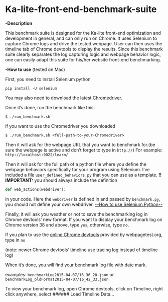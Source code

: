 # Ka-lite-front-end-benchmark-suite
**-Description**

This benchmark suite is designed for the Ka-lite front-end optimization and development in general, and can only run on Chrome. It uses Selenium to capture Chrome logs and drive the tested webpage. User can then uses the timeline tab of Chrome devtools to display the results. Since this benchmark suite clearly separates the log capturing logic and webpage behavior logic, one can easily adapt this suite for his/her website front-end benchmarking.

**-How to use** (tested on Mac)

First, you need to install Selenium python

```
pip install -U selenium
```
You may also need to download the latest [Chromedriver](https://sites.google.com/a/chromium.org/chromedriver/downloads).

Once it’s done, run the benchmark like this:
```
$ ./run_benchmark.sh
```
if you want to use the Chromedriver you downloaded
```
$ ./run_benchmark.sh <full-path-to-your-Chromedriver>
```
Then it will ask for the webpage URL that you want to benchmark for.(be sure the webpage is active and don’t forget to type in `http://`)
For example:  `http://localhost:9022/learn/`

Then it will ask for the full path of a python file where you define the webpage behaviors specifically for your program using Selenium. I’ve included a file `user_defined_behaviors.py` that you can use as a template. **!! IMPORTANT:** you should always include the definition
```python
def web_actions(webdriver):
```
in your code. Here the `webdriver` is defined in and passed by `benchmark.py`, you should not define your own webdriver.  [--How to use Selenium Python--](https://selenium-python.readthedocs.org/api.html#module-selenium.webdriver.remote.webelement)

Finally, it will ask you weather or not to save the benchmarking log in Chrome devtools’ new format. If you want to display your benchmark log on Chrome version 38 and above, type `yes`, otherwise, type `no`.

If you plan to use the [online Chrome devtools](http://www.webpagetest.org/chrome/timeline.php) provided by webpagetest.org, type in `no`

(note: newer Chrome devtools’ timeline use tracing log instead of timeline log)

When it’s done, you will find your benchmark log file with date mark.

examples: `benchmarkLog2015-04-07/16_36_20.json`  or  `benchmarkLog_oldFormat2015-04-07/16_42_33.json`

To view your benchmark log, open Chrome devtools, click on Timeline, right click anywhere, select ###### Load Timeline Data…
